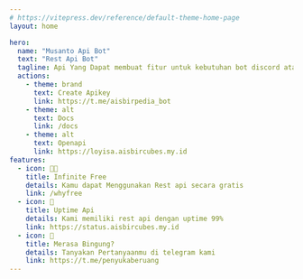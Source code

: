 ```yaml
---
# https://vitepress.dev/reference/default-theme-home-page
layout: home

hero:
  name: "Musanto Api Bot"
  text: "Rest Api Bot"
  tagline: Api Yang Dapat membuat fitur untuk kebutuhan bot discord atau whatsapp mu
  actions:
    - theme: brand
      text: Create Apikey
      link: https://t.me/aisbirpedia_bot
    - theme: alt
      text: Docs
      link: /docs
    - theme: alt
      text: Openapi
      link: https://loyisa.aisbircubes.my.id
features:
  - icon: 👌🏻
    title: Infinite Free
    details: Kamu dapat Menggunakan Rest api secara gratis
    link: /whyfree
  - icon: 🐥
    title: Uptime Api
    details: Kami memiliki rest api dengan uptime 99%
    link: https://status.aisbircubes.my.id
  - icon: 🌛
    title: Merasa Bingung? 
    details: Tanyakan Pertanyaanmu di telegram kami
    link: https://t.me/penyukaberuang
---
```

